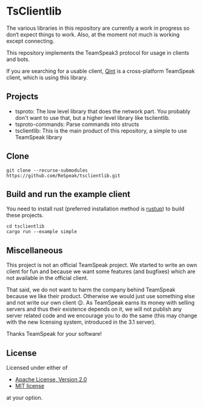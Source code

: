 # TsClientlib

The various libraries in this repository are currently a work in progress so don‘t expect things to work. Also, at the moment not much is working except connecting.

This repository implements the TeamSpeak3 protocol for usage in clients and bots.

If you are searching for a usable client, [Qint](https://github.com/ReSpeak/Qint) is a cross-platform TeamSpeak client, which is using this library.

## Projects

 - tsproto: The low level library that does the network part. You probably don't want to use that, but a higher level library like tsclientlib.
 - tsproto-commands: Parse commands into structs
 - tsclientlib: This is the main product of this repository, a simple to use TeamSpeak library

## Clone

```
git clone --recurse-submodules https://github.com/ReSpeak/tsclientlib.git
```

## Build and run the example client

You need to install rust (preferred installation method is [rustup](https://rustup.rs/)) to build these projects.

```
cd tsclientlib
cargo run --example simple
```

## Miscellaneous

This project is not an official TeamSpeak project. We started to write an own client for fun and because we want some features (and bugfixes) which are not available in the official client.

That said, we do not want to harm the company behind TeamSpeak because we like their product. Otherwise we would just use something else and not write our own client 😉. As TeamSpeak earns its money with selling servers and thus their existence depends on it, we will not publish any server related code and we encourage you to do the same (this may change with the new licensing system, introduced in the 3.1 server).

Thanks TeamSpeak for your software!

## License

Licensed under either of

 * [Apache License, Version 2.0](LICENSE-APACHE)
 * [MIT license](LICENSE-MIT)

at your option.
